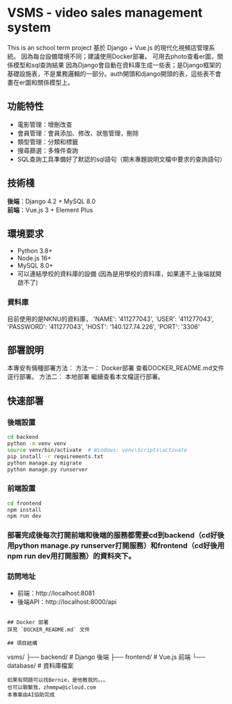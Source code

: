 # VSMS - video sales management system

This is an school term project
基於 Django + Vue.js 的現代化視頻店管理系統。
因為每台設備環境不同；建議使用Docker部署。
可用去photo查看er圖，關係模型和sql查詢結果
因為Django會自動在資料庫生成一些表；是Django框架的基礎設施表，不是業務邏輯的一部分。auth開頭和django開頭的表，這些表不會畫在er圖和關係模型上。


## 功能特性
- 電影管理：增刪改查
- 會員管理：會員添加、修改、狀態管理，刪除
- 類型管理：分類和標籤
- 搜尋篩選：多條件查詢
- SQL查詢工具準備好了默認的sql語句（期末專題說明文檔中要求的查詢語句）


## 技術棧
**後端**：Django 4.2 + MySQL 8.0  
**前端**：Vue.js 3 + Element Plus

## 環境要求
- Python 3.8+
- Node.js 16+
- MySQL 8.0+
- 可以連結學校的資料庫的設備 (因為是用學校的資料庫，如果連不上後端就開啟不了)

### 資料庫
目前使用的是NKNU的資料庫，
'NAME': '411277043',
'USER': '411277043',
'PASSWORD': '411277043',
'HOST': '140.127.74.226',
'PORT': '3306'

## 部署說明
本專安有倆種部署方法：
    方法一： Docker部署
        查看DOCKER_README.md文件逕行部署。
    方法二： 本地部署
        繼續查看本文檔逕行部署。

## 快速部署


### 後端設置
```bash
cd backend
python -m venv venv
source venv/bin/activate  # Windows: venv\Scripts\activate
pip install -r requirements.txt
python manage.py migrate
python manage.py runserver
```

### 前端設置
```bash
cd frontend
npm install
npm run dev
```
### 部署完成後每次打開前端和後端的服務都需要cd到backend（cd好後用python manage.py runserver打開服務）和frontend（cd好後用npm run dev用打開服務）的資料夾下。

### 訪問地址
- 前端：http://localhost:8081
- 後端API：http://localhost:8000/api
```

## Docker 部署
詳見 `DOCKER_README.md` 文件

## 項目結構
```
vsms/
├── backend/          # Django 後端
├── frontend/         # Vue.js 前端
└── database/         # 資料庫檔案

```
如果有問題可以找Bernie，是他教我的。。。
也可以聯繫我，zhmmpw@icloud.com
本專案由AI協助完成